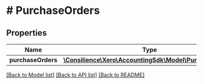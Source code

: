 # # PurchaseOrders

## Properties

Name | Type | Description | Notes
------------ | ------------- | ------------- | -------------
**purchaseOrders** | [**\Consilience\Xero\AccountingSdk\Model\PurchaseOrder[]**](PurchaseOrder.md) |  | [optional] 

[[Back to Model list]](../../README.md#documentation-for-models) [[Back to API list]](../../README.md#documentation-for-api-endpoints) [[Back to README]](../../README.md)


